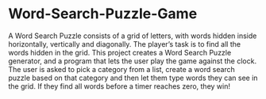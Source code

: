 # Word-Search-Puzzle-Game
A Word Search Puzzle consists of a grid of letters, with words hidden inside horizontally,
vertically and diagonally. The player’s task is to find all the words hidden in the grid.
This project creates a Word Search Puzzle generator, and a program that
lets the user play the game against the clock.
The user is asked to pick a category from a list, create a word search puzzle
based on that category and then let them type words they can see in the grid. If they find all
words before a timer reaches zero, they win!
